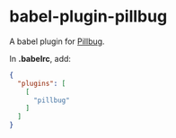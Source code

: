 # babel-plugin-pillbug

A babel plugin for [Pillbug](https://github.com/andyhasit/pillbug).

In **.babelrc**, add:

```json
{
  "plugins": [
    [
      "pillbug"
    ]
  ]
}
```

